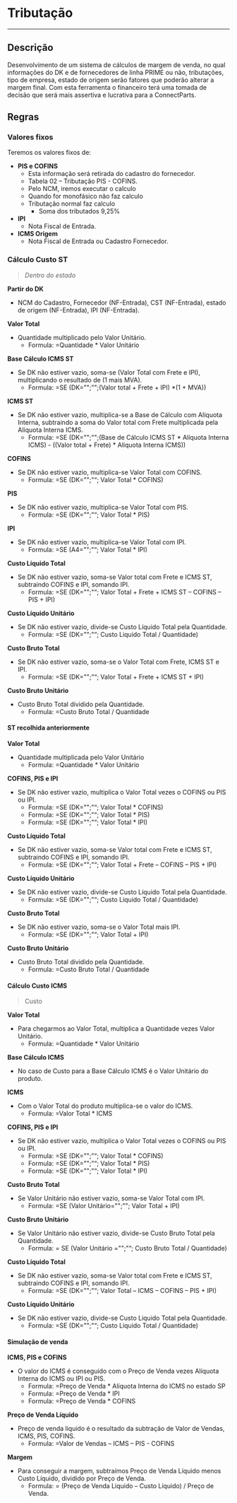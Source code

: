 # Tributação

---

## Descrição
Desenvolvimento de um sistema de cálculos de margem de venda, no qual informações do DK e de fornecedores de linha PRIME ou não, tributações, tipo de empresa, estado de origem serão fatores que poderão alterar a margem final. Com esta ferramenta o financeiro terá uma tomada de decisão que será mais assertiva e lucrativa para a ConnectParts.

## Regras


### Valores fixos

Teremos os valores fixos de:

* **PIS e COFINS**
    * Esta informação será retirada do cadastro do fornecedor.
    * Tabela 02 – Tributação PIS - COFINS.
    * Pelo NCM, iremos executar o calculo
    * Quando for monofásico não faz calculo
    * Tributação normal faz calculo
        * Soma dos tributados 9,25%
* **IPI**
    * Nota Fiscal de Entrada.
* **ICMS Origem**
    * Nota Fiscal de Entrada ou Cadastro Fornecedor.


### Cálculo Custo ST

> _Dentro do estado_

**Partir do DK**
* NCM do Cadastro, Fornecedor (NF-Entrada), CST (NF-Entrada), estado de origem (NF-Entrada), IPI (NF-Entrada).

**Valor Total**

* Quantidade multiplicado pelo Valor Unitário.
    * Formula: =Quantidade * Valor Unitário

**Base Cálculo ICMS ST**

* Se DK não estiver vazio, soma-se (Valor Total com Frete e IPI), multiplicando o resultado de (1 mais MVA).
    * Formula: =SE (DK="";"";(Valor total + Frete + IPI) *(1 + MVA))
    
**ICMS ST**

* Se DK não estiver vazio, multiplica-se a Base de Cálculo com Alíquota Interna, subtraindo a soma do Valor total com Frete multiplicada pela Alíquota Interna ICMS.
    * Formula: =SE (DK="";"";(Base de Cálculo ICMS ST * Alíquota Interna ICMS) - ((Valor total + Frete) * Alíquota Interna ICMS))

**COFINS**

* Se DK não estiver vazio, multiplica-se Valor Total com COFINS.
    * Formula: =SE (DK="";"“; Valor Total * COFINS)

**PIS**

* Se DK não estiver vazio, multiplica-se Valor Total com PIS.
    * Formula: =SE (DK="";"“; Valor Total * PIS)

**IPI**

* Se DK não estiver vazio, multiplica-se Valor Total com IPI.
    * Formula: =SE (A4="";"“; Valor Total * IPI)

**Custo Líquido Total**

* Se DK não estiver vazio, soma-se Valor total com Frete e ICMS ST, subtraindo COFINS e IPI, somando IPI.
    * Formula: =SE (DK="";"“; Valor Total + Frete + ICMS ST – COFINS – PIS + IPI)

**Custo Líquido Unitário**

* Se DK não estiver vazio, divide-se Custo Líquido Total pela Quantidade.
    * Formula: =SE (DK="";"“; Custo Liquido Total / Quantidade)

**Custo Bruto Total**

* Se DK não estiver vazio, soma-se o Valor Total com Frete, ICMS ST e IPI.
    * Formula: =SE (DK="";"“; Valor Total + Frete + ICMS ST + IPI)

**Custo Bruto Unitário**

* Custo Bruto Total dividido pela Quantidade.
    * Formula: =Custo Bruto Total / Quantidade
    
#### ST recolhida anteriormente

**Valor Total**

* Quantidade multiplicada pelo Valor Unitário
    * Formula: =Quantidade * Valor Unitário

**COFINS, PIS e IPI**

* Se DK não estiver vazio, multiplica o Valor Total vezes o COFINS ou PIS ou IPI.
    * Formula: =SE (DK="";"“; Valor Total * COFINS)
    * Formula: =SE (DK="";"“; Valor Total * PIS)
    * Formula: =SE (DK="";"“; Valor Total * IPI)

**Custo Líquido Total**

* Se DK não estiver vazio, soma-se Valor total com Frete e ICMS ST, subtraindo COFINS e IPI, somando IPI.
    * Formula: =SE (DK="";"“; Valor Total + Frete – COFINS – PIS + IPI)

**Custo Líquido Unitário**

* Se DK não estiver vazio, divide-se Custo Líquido Total pela Quantidade.
    * Formula: =SE (DK="";"“; Custo Liquido Total / Quantidade)

**Custo Bruto Total**

* Se DK não estiver vazio, soma-se o Valor Total mais IPI.
    *  Formula: =SE (DK="";"“; Valor Total + IPI)

**Custo Bruto Unitário**

* Custo Bruto Total dividido pela Quantidade.
    * Formula: =Custo Bruto Total / Quantidade


#### Cálculo Custo ICMS

> Custo

**Valor Total**

* Para chegarmos ao Valor Total, multiplica a Quantidade vezes Valor Unitário.
    * Formula: =Quantidade * Valor Unitário

**Base Cálculo ICMS**

* No caso de Custo para a Base Cálculo ICMS é o Valor Unitário do produto.

**ICMS**

* Com o Valor Total do produto multiplica-se o valor do ICMS.
    * Formula: =Valor Total * ICMS

**COFINS, PIS e IPI**

* Se DK não estiver vazio, multiplica o Valor Total vezes o COFINS ou PIS ou IPI.
    * Formula: =SE (DK="";"“; Valor Total * COFINS)
    * Formula: =SE (DK="";"“; Valor Total * PIS)
    * Formula: =SE (DK="";"“; Valor Total * IPI)

**Custo Bruto Total**

* Se Valor Unitário não estiver vazio, soma-se Valor Total com IPI.
    * Formula: =SE (Valor Unitário="";""; Valor Total + IPI)

**Custo Bruto Unitário**

* Se Valor Unitário não estiver vazio, divide-se Custo Bruto Total pela Quantidade.
    * Formula: = SE (Valor Unitário ="";"“; Custo Bruto Total / Quantidade)

**Custo Líquido Total**

* Se DK não estiver vazio, soma-se Valor total com Frete e ICMS ST, subtraindo COFINS e IPI, somando IPI.
    * Formula: =SE (DK="";"“; Valor Total – ICMS – COFINS – PIS + IPI)

**Custo Líquido Unitário**

* Se DK não estiver vazio, divide-se Custo Liquido Total pela Quantidade.
    * Formula: =SE (DK="";"“; Custo Liquido Total / Quantidade)
    
#### Simulação de venda

**ICMS, PIS e COFINS**

* O valor do ICMS é conseguido com o Preço de Venda vezes Alíquota Interna do ICMS ou IPI ou PIS.
    * Formula: =Preço de Venda * Alíquota Interna do ICMS no estado SP
    * Formula: =Preço de Venda * IPI
    * Formula: =Preço de Venda * COFINS

**Preço de Venda Líquido**

* Preço de venda liquido é o resultado da subtração de Valor de Vendas, ICMS, PIS, COFINS.
    * Formula: =Valor de Vendas – ICMS – PIS - COFINS

**Margem**

* Para conseguir a margem, subtraímos Preço de Venda Líquido menos Custo Líquido, dividido por Preço de Venda.
    * Formula: = (Preço de Venda Liquido – Custo Líquido) / Preço de Venda.








